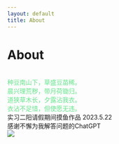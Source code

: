 ```yaml
---
layout: default
title: About
---
```


<!--意识到md文档都需要一个前言，而且注释的方法也不一样-->
<h1>About</h1>
<!--意识到是font 而不是front……
但是难道只能加一个属性吗？
另外颜色要加引号
br放在前面就行了-->

<font color="#63E58A">
<br>种豆南山下，草盛豆苗稀。
<br>晨兴理荒秽，带月荷锄归。
<br>道狭草木长，夕露沾我衣。
<br>衣沾不足惜，但使愿无违。

</font>
<br>实习二阳请假期间摸鱼作品
2023.5.22
<br>感谢不懈为我解答问题的ChatGPT

<br>
<a target="_blank" href="http://mail.qq.com/cgi-bin/qm_share?t=qm_mailme&email=HSorJCsrLy8qJF1sbDN_cnA" style="text-decoration:none;"><img src="http://rescdn.qqmail.com/zh_CN/htmledition/images/function/qm_open/ico_mailme_01.png"/></a>